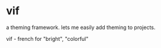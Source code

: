 # vif

a theming framework.
lets me easily add theming to projects.

vif - french for "bright", "colorful"
